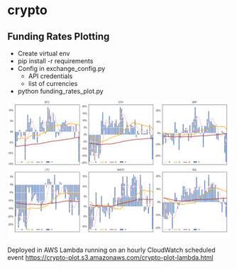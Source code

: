 # crypto
## Funding Rates Plotting
* Create virtual env
* pip install -r requirements 
* Config in exchange_config.py
    * API credentials
    * list of currencies
 * python funding_rates_plot.py

![GitHub Logo](./example.png)

Deployed in AWS Lambda running on an hourly CloudWatch scheduled event
https://crypto-plot.s3.amazonaws.com/crypto-plot-lambda.html
